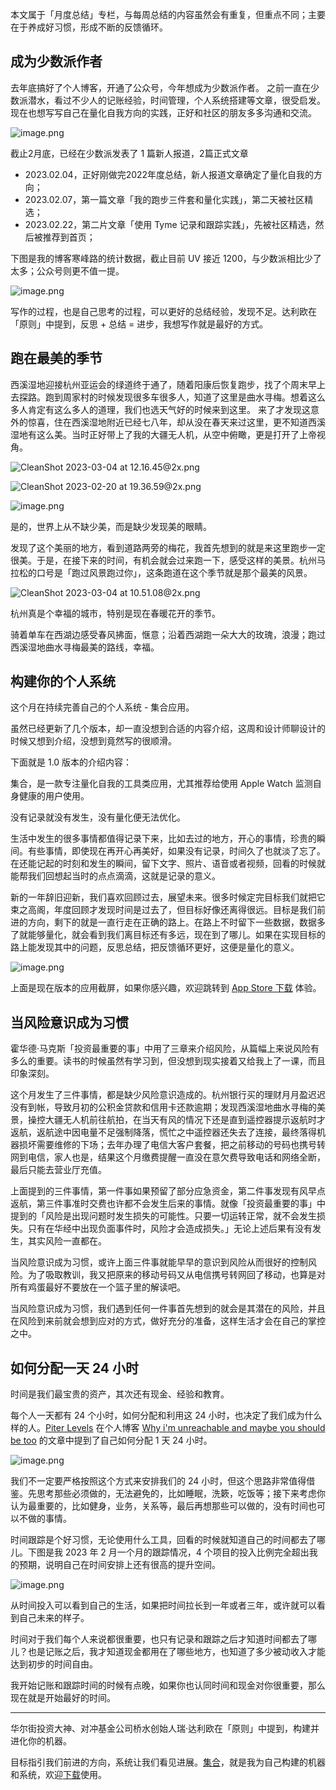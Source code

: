 
本文属于「月度总结」专栏，与每周总结的内容虽然会有重复，但重点不同；主要在于养成好习惯，形成不断的反馈循环。

## 成为少数派作者

去年底搞好了个人博客，开通了公众号，今年想成为少数派作者。
之前一直在少数派潜水，看过不少人的记账经验，时间管理，个人系统搭建等文章，很受启发。现在也想写写自己在量化自我方向的实践，正好和社区的朋友多多沟通和交流。

![image.png](https://cdn.nlark.com/yuque/0/2023/png/177619/1677902366771-d62631cd-880d-45aa-b347-5513af07d5ee.png#averageHue=%23fafaf9&clientId=u621bc755-87e3-4&from=paste&height=401&id=dAUv2&name=image.png&originHeight=802&originWidth=1534&originalType=binary&ratio=2&rotation=0&showTitle=false&size=354940&status=done&style=none&taskId=u5e42952e-8754-4d57-bbde-b8afb006c4d&title=&width=767)

截止2月底，已经在少数派发表了 1 篇新人报道，2篇正式文章

- 2023.02.04，正好刚做完2022年度总结，新人报道文章确定了量化自我的方向；
- 2023.02.07，第一篇文章「我的跑步三件套和量化实践」，第二天被社区精选；
- 2023.02.22，第二片文章「使用 Tyme 记录和跟踪实践」，先被社区精选，然后被推荐到首页；

下图是我的博客寒峰路的统计数据，截止目前 UV 接近 1200，与少数派相比少了太多；公众号则更不值一提。

![image.png](https://cdn.nlark.com/yuque/0/2023/png/177619/1677827481314-7c91af9d-66e0-42c2-b030-74599a1481ee.png#averageHue=%23fcfcfb&clientId=ubafab7c4-025c-4&from=paste&height=165&id=u7ab658ad&name=image.png&originHeight=330&originWidth=1554&originalType=binary&ratio=2&rotation=0&showTitle=false&size=156771&status=done&style=none&taskId=ua115f35c-9923-4963-969e-e8e6638aa42&title=&width=777)

写作的过程，也是自己思考的过程，可以更好的总结经验，发现不足。达利欧在「原则」中提到，反思 + 总结 = 进步，我想写作就是最好的方式。

## 跑在最美的季节

西溪湿地迎接杭州亚运会的绿道终于通了，随着阳康后恢复跑步，找了个周末早上去探路。跑到周家村的时候发现很多车很多人，知道了这里是曲水寻梅。想着这么多人肯定有这么多人的道理，我们也选天气好的时候来到这里。
来了才发现这意外的惊喜，住在西溪湿地附近已经七八年，却从没在春天来过这里，更不知道西溪湿地有这么美。当时正好带上了我的大疆无人机，从空中俯瞰，更是打开了上帝视角。

![CleanShot 2023-03-04 at 12.16.45@2x.png](https://cdn.nlark.com/yuque/0/2023/png/177619/1677903422893-66cc80db-36e7-4847-a5df-9efc6793b6e1.png#averageHue=%238f8a7b&clientId=u621bc755-87e3-4&from=paste&height=609&id=uc9c6c7a8&name=CleanShot%202023-03-04%20at%2012.16.45%402x.png&originHeight=1218&originWidth=1926&originalType=binary&ratio=2&rotation=0&showTitle=false&size=4613685&status=done&style=none&taskId=ue0591712-a055-4564-b626-7c62f28da55&title=&width=963)

![CleanShot 2023-02-20 at 19.36.59@2x.png](https://cdn.nlark.com/yuque/0/2023/png/177619/1677898367831-35491095-dc36-43e6-9aba-4b9fe8642d39.png#averageHue=%23505b4d&clientId=u621bc755-87e3-4&from=paste&height=735&id=u6f46d8e6&name=CleanShot%202023-02-20%20at%2019.36.59%402x.png&originHeight=1470&originWidth=2280&originalType=binary&ratio=2&rotation=0&showTitle=false&size=7257123&status=done&style=none&taskId=u136d8f55-3f1c-4329-a08b-157f4e251fa&title=&width=1140)

![image.png](https://cdn.nlark.com/yuque/0/2023/png/177619/1677810042659-2e12d83d-2bea-47c5-a828-5aa4bd6c47ce.png#averageHue=%23505845&clientId=ubafab7c4-025c-4&from=paste&height=413&id=K9fS7&name=image.png&originHeight=826&originWidth=1426&originalType=binary&ratio=2&rotation=0&showTitle=false&size=2189517&status=done&style=none&taskId=ufc853cc3-bcde-4585-9313-5626446fe4a&title=&width=713)

是的，世界上从不缺少美，而是缺少发现美的眼睛。

发现了这个美丽的地方，看到道路两旁的梅花，我首先想到的就是来这里跑步一定很美。于是，在接下来的时间，有机会就会过来跑一下，感受这样的美景。杭州马拉松的口号是「跑过风景跑过你」，这条跑道在这个季节就是那个最美的风景。

![CleanShot 2023-03-04 at 10.51.08@2x.png](https://cdn.nlark.com/yuque/0/2023/png/177619/1677898291233-8db8e6a0-7e1b-4f28-8c0a-8707374b875c.png#averageHue=%232e382a&clientId=u621bc755-87e3-4&from=paste&height=711&id=ufea893f2&name=CleanShot%202023-03-04%20at%2010.51.08%402x.png&originHeight=1422&originWidth=2006&originalType=binary&ratio=2&rotation=0&showTitle=false&size=4116891&status=done&style=none&taskId=uf0a22a85-cac9-4445-9f33-5342199319f&title=&width=1003)

杭州真是个幸福的城市，特别是现在春暖花开的季节。

骑着单车在西湖边感受春风拂面，惬意；沿着西湖跑一朵大大的玫瑰，浪漫；跑过西溪湿地曲水寻梅最美的路线，幸福。



## 构建你的个人系统

这个月在持续完善自己的个人系统 - 集合应用。

虽然已经更新了几个版本，却一直没想到合适的内容介绍，这周和设计师聊设计的时候又想到介绍，没想到竟然写的很顺滑。

下面就是 1.0 版本的介绍内容：

集合，是一款专注量化自我的工具类应用，尤其推荐给使用 Apple Watch 监测自身健康的用户使用。

没有记录就没有发生，没有量化便无法优化。

生活中发生的很多事情都值得记录下来，比如去过的地方，开心的事情，珍贵的瞬间。有些事情，即使现在再开心再美好，如果没有记录，时间久了也就淡了忘了。在还能记起的时刻和发生的瞬间，留下文字、照片、语音或者视频，回看的时候就能帮我们回想起当时的点点滴滴，这就是记录的意义。

新的一年辞旧迎新，我们喜欢回顾过去，展望未来。很多时候定完目标我们就把它束之高阁，年度回顾才发现时间是过去了，但目标好像还离得很远。目标是我们前进的方向，剩下的就是一直行走在正确的路上。在路上不时留下一些数据，数据多了就能够量化，就会看到我们离目标还有多远，现在到了哪儿。如果在实现目标的路上能发现其中的问题，反思总结，把反馈循环更好，这便是量化的意义。

![image.png](https://cdn.nlark.com/yuque/0/2023/png/177619/1677907800746-628510d8-af48-48e5-a45f-1c1ec942cbab.png#averageHue=%23e2ece4&clientId=u0741eb82-86a1-4&from=paste&height=532&id=u5de57563&name=image.png&originHeight=1064&originWidth=1500&originalType=binary&ratio=2&rotation=0&showTitle=false&size=561210&status=done&style=none&taskId=ub18d06b1-7f96-4517-b365-6d3c53b48aa&title=&width=750)

上面是现在版本的应用截屏，如果你感兴趣，欢迎跳转到 [App Store 下载](https://t.cmcn.me/app) 体验。

## 当风险意识成为习惯

霍华德·马克斯「投资最重要的事」中用了三章来介绍风险，从篇幅上来说风险有多么的重要。读书的时候虽然有学习到，但没想到现实接着又给我上了一课，而且印象深刻。

这个月发生了三件事情，都是缺少风险意识造成的。杭州银行买的理财月月盈迟迟没有到帐，导致月初的公积金贷款和信用卡还款逾期；发现西溪湿地曲水寻梅的美景，操控大疆无人机前往航拍，在当天有风的情况下还是直到遥控器提示返航时才返航，返航途中因电量不足强制降落，慌忙之中遥控器还失去了连接，最终落得机器损坏需要维修的下场；去年办理了电信大客户套餐，把之前移动的号码也携号转网到电信，家人也是，结果这个月缴费提醒一直没在意欠费导致电话和网络全断，最后只能去营业厅充值。

上面提到的三件事情，第一件事如果预留了部分应急资金，第二件事发现有风早点返航，第三件事准时交费也许都不会发生后来的事情。就像「投资最重要的事」中提到的「风险是出现问题时发生损失的可能性。只要一切运转正常，就不会发生损失。只有在华经中出现负面事件时，风险才会造成损失。」无论上述后果有没有发生，其实风险一直都在。

当风险意识成为习惯，或许上面三件事就能早早的意识到风险从而很好的控制风险。为了吸取教训，我又把原来的移动号码又从电信携号转网回了移动，也算是对所有鸡蛋最好不要放在一个篮子里的解读吧。

当风险意识成为习惯，我们遇到任何一件事首先想到的就会是其潜在的风险，并且在风险到来前就会想到应对的方式，做好充分的准备，这样生活才会在自己的掌控之中。

## 如何分配一天 24 小时

时间是我们最宝贵的资产，其次还有现金、经验和教育。

每个人一天都有 24 个小时，如何分配和利用这 24 小时，也决定了我们成为什么样的人。[Piter Levels](https://twitter.com/levelsio?ref=hagerhu.com) 在个人博客 [Why i'm unreachable and maybe you should be too](https://levels.io/contact/) 的文章中提到了自己如何分配 1 天 24 小时。

![image.png](https://cdn.nlark.com/yuque/0/2023/png/177619/1677416055822-c1be77a6-568d-4714-89db-a573259ea3f2.png#averageHue=%23e6e6e5&clientId=ubdac4cd3-524f-4&from=paste&height=433&id=ud9ca4781&name=image.png&originHeight=866&originWidth=1494&originalType=binary&ratio=2&rotation=0&showTitle=false&size=518837&status=done&style=none&taskId=u7ac61ed6-eb20-44af-b890-2de2a2d47e2&title=&width=747)

我们不一定要严格按照这个方式来安排我们的 24 小时，但这个思路非常值得借鉴。先思考那些必须做的，无法避免的，比如睡眠，洗簌，吃饭等；接下来考虑你认为最重要的，比如健身，业务，关系等，最后再想那些可以做的，没有时间也可以不做的事情。

时间跟踪是个好习惯，无论使用什么工具，回看的时候就知道自己的时间都去了哪儿。下图是我 2023 年 2 月一个月的跟踪情况，4 个项目的投入比例完全超出我的预期，说明自己在时间安排上还有很高的提升空间。

![image.png](https://cdn.nlark.com/yuque/0/2023/png/177619/1677827787801-ce4c88e9-fb36-4e09-a19f-8d742654698c.png#averageHue=%232b2c29&clientId=ubafab7c4-025c-4&from=paste&height=852&id=ubaa96f80&name=image.png&originHeight=1704&originWidth=1638&originalType=binary&ratio=2&rotation=0&showTitle=false&size=872376&status=done&style=none&taskId=ufb791401-222a-46fa-b3a2-fcf7d85309c&title=&width=819)

从时间投入可以看到自己的生活，如果把时间拉长到一年或者三年，或许就可以看到自己未来的样子。

时间对于我们每个人来说都很重要，也只有记录和跟踪之后才知道时间都去了哪儿？也是记账之后，我才知道现金都用在了哪些地方，也知道了多少被动收入才能达到初步的时间自由。

我开始记账和跟踪时间的时候有点晚，如果你也认同时间和现金对你很重要，那么现在就是开始最好的时间。



---

华尔街投资大神、对冲基金公司桥水创始人瑞·达利欧在「原则」中提到，构建并进化你的机器。

目标指引我们前进的方向，系统让我们看见进展。[集合](https://hagerhu.com/post/circle-build-your-own-system/)，就是我为自己构建的机器和系统，欢迎[下载](https://t.cmcn.me/app)使用。
